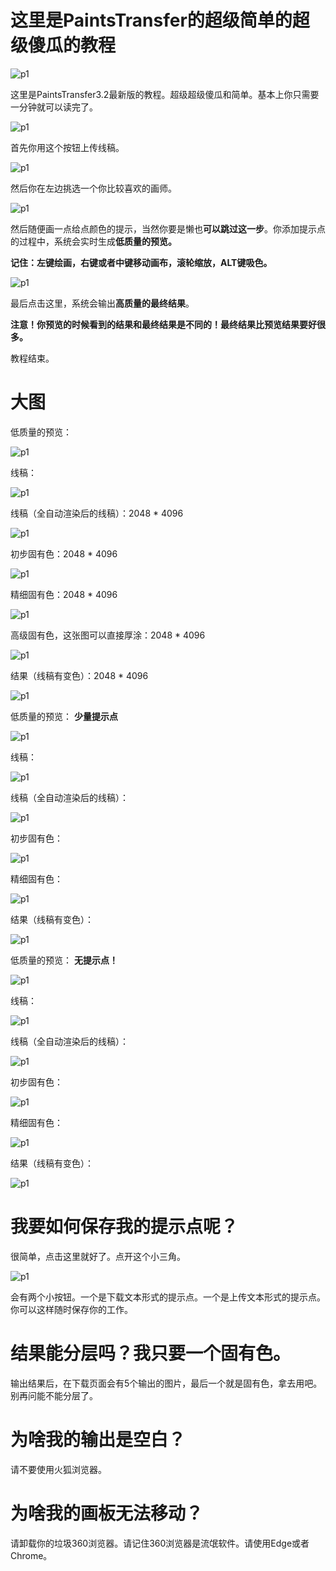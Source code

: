 # 这里是PaintsTransfer的超级简单的超级傻瓜的教程

![p1](https://raw.githubusercontent.com/style2paints/style2paints.github.io/master/img2/1.png)

这里是PaintsTransfer3.2最新版的教程。超级超级傻瓜和简单。基本上你只需要一分钟就可以读完了。

![p1](https://raw.githubusercontent.com/style2paints/style2paints.github.io/master/img2/2.png)

首先你用这个按钮上传线稿。

![p1](https://raw.githubusercontent.com/style2paints/style2paints.github.io/master/img2/3.png)

然后你在左边挑选一个你比较喜欢的画师。

![p1](https://raw.githubusercontent.com/style2paints/style2paints.github.io/master/img2/4.png)

然后随便画一点给点颜色的提示，当然你要是懒也**可以跳过这一步**。你添加提示点的过程中，系统会实时生成**低质量的预览。**

**记住：左键绘画，右键或者中键移动画布，滚轮缩放，ALT键吸色。**

![p1](https://raw.githubusercontent.com/style2paints/style2paints.github.io/master/img2/5.png)

最后点击这里，系统会输出**高质量的最终结果**。

**注意！你预览的时候看到的结果和最终结果是不同的！最终结果比预览结果要好很多。**

教程结束。

# 大图

低质量的预览：

![p1](https://raw.githubusercontent.com/style2paints/style2paints.github.io/master/img2/8.png)

线稿：

![p1](https://raw.githubusercontent.com/style2paints/style2paints.github.io/master/img2/9.png)

线稿（全自动渲染后的线稿）：2048 \* 4096

![p1](https://raw.githubusercontent.com/style2paints/style2paints.github.io/master/img2/10.png)

初步固有色：2048 \* 4096

![p1](https://raw.githubusercontent.com/style2paints/style2paints.github.io/master/img2/11.png)

精细固有色：2048 \* 4096

![p1](https://raw.githubusercontent.com/style2paints/style2paints.github.io/master/img2/12.png)

高级固有色，这张图可以直接厚涂：2048 \* 4096

![p1](https://raw.githubusercontent.com/style2paints/style2paints.github.io/master/img2/013.jpg)

结果（线稿有变色）：2048 \* 4096

![p1](https://raw.githubusercontent.com/style2paints/style2paints.github.io/master/img2/014.png)

低质量的预览： **少量提示点**

![p1](https://raw.githubusercontent.com/style2paints/style2paints.github.io/master/img2/13b.png)

线稿：

![p1](https://raw.githubusercontent.com/style2paints/style2paints.github.io/master/img2/14.png)

线稿（全自动渲染后的线稿）：

![p1](https://raw.githubusercontent.com/style2paints/style2paints.github.io/master/img2/15.png)

初步固有色：

![p1](https://raw.githubusercontent.com/style2paints/style2paints.github.io/master/img2/16.png)

精细固有色：

![p1](https://raw.githubusercontent.com/style2paints/style2paints.github.io/master/img2/17.png)

结果（线稿有变色）：

![p1](https://raw.githubusercontent.com/style2paints/style2paints.github.io/master/img2/18.png)

低质量的预览： **无提示点！**

![p1](https://raw.githubusercontent.com/style2paints/style2paints.github.io/master/img2/19.png)

线稿：

![p1](https://raw.githubusercontent.com/style2paints/style2paints.github.io/master/img2/20.png)

线稿（全自动渲染后的线稿）：

![p1](https://raw.githubusercontent.com/style2paints/style2paints.github.io/master/img2/21.png)

初步固有色：

![p1](https://raw.githubusercontent.com/style2paints/style2paints.github.io/master/img2/22.png)

精细固有色：

![p1](https://raw.githubusercontent.com/style2paints/style2paints.github.io/master/img2/23.png)

结果（线稿有变色）：

![p1](https://raw.githubusercontent.com/style2paints/style2paints.github.io/master/img2/24.png)

# 我要如何保存我的提示点呢？

很简单，点击这里就好了。点开这个小三角。

![p1](https://raw.githubusercontent.com/style2paints/style2paints.github.io/master/img2/7.png)

会有两个小按钮。一个是下载文本形式的提示点。一个是上传文本形式的提示点。你可以这样随时保存你的工作。

# 结果能分层吗？我只要一个固有色。

输出结果后，在下载页面会有5个输出的图片，最后一个就是固有色，拿去用吧。别再问能不能分层了。

# 为啥我的输出是空白？

请不要使用火狐浏览器。

# 为啥我的画板无法移动？

请卸载你的垃圾360浏览器。请记住360浏览器是流氓软件。请使用Edge或者Chrome。

